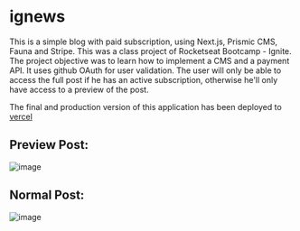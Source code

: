 # ignews
This is a simple blog with paid subscription, using Next.js, Prismic CMS, Fauna and Stripe. This was a class project of Rocketseat Bootcamp - Ignite.
The project objective was to learn how to implement a CMS and a payment API.
It uses github OAuth for user validation.
The user will only be able to access the full post if he has an active subscription, otherwise he'll only have access to a preview of the post.

The final and production version of this application has been deployed to [vercel](https://ignews-gamma.vercel.app/)

## Preview Post:
![image](https://imgur.com/b7CIG0n.png)

## Normal Post:
![image](https://imgur.com/2q73XDp.png)
